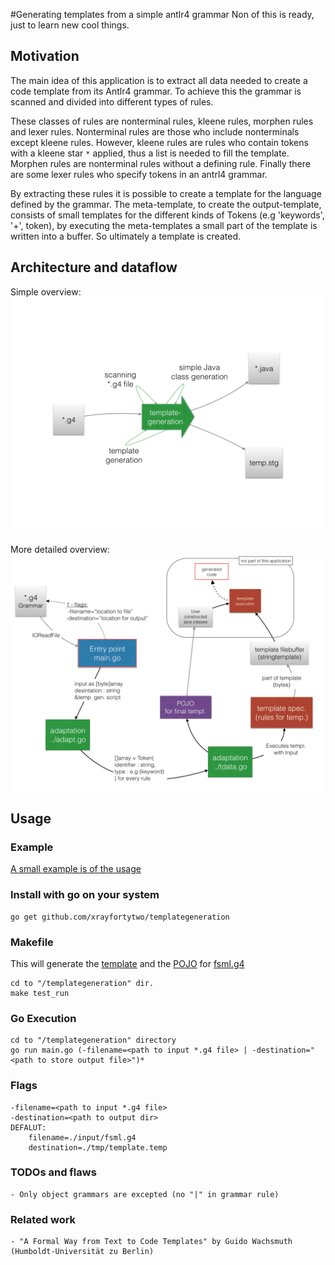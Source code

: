 #Generating templates from a simple antlr4 grammar
Non of this is ready, just to learn new cool things.

## Motivation
   
The main idea of this application is to extract all data needed to create a code template from its Antlr4 grammar.
To achieve this the grammar is scanned and divided into different types of rules.

These classes of rules are nonterminal rules, kleene rules, morphen rules and lexer rules.
Nonterminal rules are those who include nonterminals except kleene rules. However, kleene rules are rules who 
contain tokens with a kleene star `*` applied, thus a list is needed to fill the template.
Morphen rules are nonterminal rules without a defining rule. Finally there are some lexer rules who specify 
tokens in an antrl4 grammar.

By extracting these rules it is possible to create a template for the language defined by the grammar.
The meta-template, to create the output-template, consists of small templates for the different kinds of Tokens 
(e.g 'keywords', '+', token), by executing the meta-templates a small part of the template is written into a buffer. 
So ultimately a template is created.

## Architecture and dataflow

Simple overview:
![dataflow](https://raw.githubusercontent.com/xrayfortytwo/templategeneration/master/doc/flowdoku01.png)

More detailed overview:
![dataflow](https://raw.githubusercontent.com/xrayfortytwo/templategeneration/master/doc/flowdoku02.png)

## Usage
### Example
[A small example is of the usage](https://github.com/xrayfortytwo/templategeneration/tree/master/doc/example)

### Install with go on your system
    go get github.com/xrayfortytwo/templategeneration

### Makefile
This will generate the [template](https://github.com/xrayfortytwo/templategeneration/blob/master/tmp/temp.template) and the [POJO](https://github.com/xrayfortytwo/templategeneration/tree/master/tmp) for [fsml.g4](https://github.com/xrayfortytwo/templategeneration/blob/master/input/fsml.g4)

    cd to "/templategeneration" dir.
    make test_run

### Go Execution
    cd to "/templategeneration" directory
    go run main.go (-filename=<path to input *.g4 file> | -destination="<path to store output file>")*
    
### Flags
    -filename=<path to input *.g4 file>   
    -destination=<path to output dir>
    DEFALUT:
        filename=./input/fsml.g4
        destination=./tmp/template.temp

### TODOs and flaws

    - Only object grammars are excepted (no "|" in grammar rule)

### Related work

    - "A Formal Way from Text to Code Templates" by Guido Wachsmuth (Humboldt-Universität zu Berlin)

